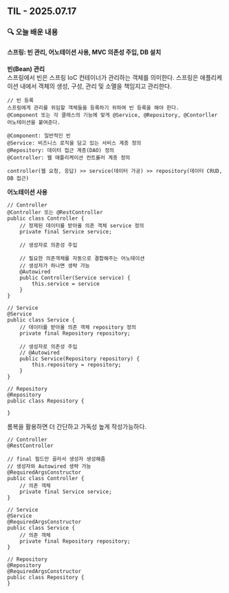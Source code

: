 ## TIL - 2025.07.17

### 🔍 오늘 배운 내용

#### 스프링: 빈 관리, 어노테이션 사용, MVC 의존성 주입, DB 설치

**빈(Bean) 관리**   
스프링에서 빈은 스프링 IoC 컨테이너가 관리하는 객체를 의미한다. 스프링은 애플리케이션 내에서 객체의 생성, 구성, 관리 및 소멸을 책임지고 관리한다.
```
// 빈 등록
스프링에게 관리를 위임할 객체들을 등록하기 위하여 빈 등록을 해야 한다.
@Component 또는 각 클래스의 기능에 맞게 @Service, @Repository, @Contorller 어노테이션을 붙여준다.

@Component: 일반적인 빈
@Service: 비즈니스 로직을 담고 있는 서비스 계층 정의
@Repository: 데이터 접근 계층(DAO) 정의
@Controller: 웹 애플리케이션 컨트롤러 계층 정의

controller(웹 요청, 응답) >> service(데이터 가공) >> repository(데이터 CRUD, DB 접근)
```

**어노테이션 사용**
```
// Controller
@Controller 또는 @RestController
public class Controller {
    // 정제된 데이터를 받아올 의존 객체 service 정의 
    private final Service service;

    // 생성자로 의존성 주입

    // 필요한 의존객체를 자동으로 결합해주는 어노테이션
    // 생성자가 하나면 생략 가능 
    @Autowired 
    public Controller(Service service) {
        this.service = service
    }
}

// Service
@Service
public class Service {
    // 데이터를 받아올 의존 객체 repository 정의
    private final Repository repository;

    // 생성자로 의존성 주입
    // @Autowired
    public Service(Repository repository) {
        this.repository = repository;
    }
}

// Repository
@Repository
public class Repository {

}
```
롬복을 활용하면 더 간단하고 가독성 높게 작성가능하다.
```
// Controller
@RestController

// final 필드만 골라서 생성자 생성해줌
// 생성자와 Autowired 생략 가능
@RequiredArgsConstructor 
public class Controller {
    // 의존 객체 
    private final Service service;
}

// Service
@Service
@RequiredArgsConstructor 
public class Service {
    // 의존 객체 
    private final Repository repository;
}

// Repository
@Repository
@RequiredArgsConstructor 
public class Repository {
}
```

